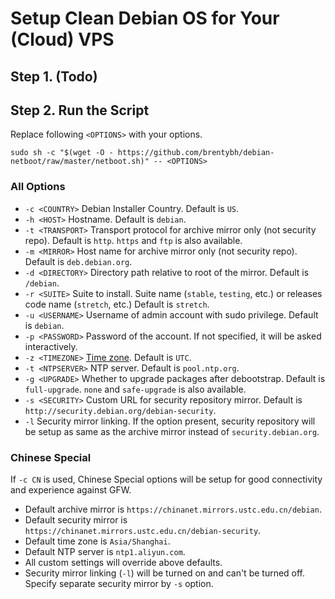 # Setup Clean Debian OS for Your (Cloud) VPS

## Step 1. (Todo)

## Step 2. Run the Script

Replace following `<OPTIONS>` with your options.

```
sudo sh -c "$(wget -O - https://github.com/brentybh/debian-netboot/raw/master/netboot.sh)" -- <OPTIONS>
```

### All Options

 - `-c <COUNTRY>` Debian Installer Country. Default is `US`.
 - `-h <HOST>` Hostname. Default is `debian`.
 - `-t <TRANSPORT>` Transport protocol for archive mirror only (not security repo). Default is `http`. `https` and `ftp` is also available.
 - `-m <MIRROR>` Host name for archive mirror only (not security repo). Default is `deb.debian.org`.
 - `-d <DIRECTORY>` Directory path relative to root of the mirror. Default is `/debian`.
 - `-r <SUITE>` Suite to install. Suite name (`stable`, `testing`, etc.) or releases code name (`stretch`, etc.) Default is `stretch`.
 - `-u <USERNAME>` Username of admin account with sudo privilege. Default is `debian`.
 - `-p <PASSWORD>` Password of the account. If not specified, it will be asked interactively.
 - `-z <TIMEZONE>` [Time zone](https://en.wikipedia.org/wiki/List_of_tz_database_time_zones#List). Default is `UTC`.
 - `-t <NTPSERVER>` NTP server. Default is `pool.ntp.org`.
 - `-g <UPGRADE>` Whether to upgrade packages after debootstrap. Default is `full-upgrade`. `none` and `safe-upgrade` is also available.
 - `-s <SECURITY>` Custom URL for security repository mirror. Default is `http://security.debian.org/debian-security`.
 - `-l` Security mirror linking. If the option present, security repository will be setup as same as the archive mirror instead of `security.debian.org`.

### Chinese Special

If `-c CN` is used, Chinese Special options will be setup for good connectivity and experience against GFW.

 - Default archive mirror is `https://chinanet.mirrors.ustc.edu.cn/debian`.
 - Default security mirror is `https://chinanet.mirrors.ustc.edu.cn/debian-security`.
 - Default time zone is `Asia/Shanghai`.
 - Default NTP server is `ntp1.aliyun.com`.
 - All custom settings will override above defaults.
 - Security mirror linking (`-l`) will be turned on and can't be turned off. Specify separate security mirror by `-s` option.
